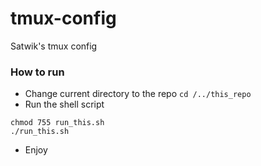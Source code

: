 # tmux-config
Satwik's tmux config

### How to run
* Change current directory to the repo `cd /../this_repo`
* Run the shell script
```
chmod 755 run_this.sh
./run_this.sh
```
* Enjoy
